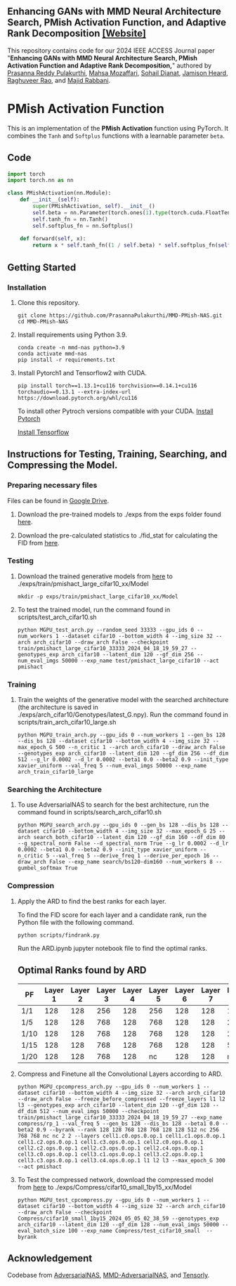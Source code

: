 ## Enhancing GANs with MMD Neural Architecture Search, PMish Activation Function, and Adaptive Rank Decomposition [[Website]](https://prasannapulakurthi.github.io/mmdpmishnas/)
This repository contains code for our 2024 IEEE ACCESS Journal paper "**Enhancing GANs with MMD Neural Architecture Search, PMish Activation Function and Adaptive Rank Decomposition,**" authored by [Prasanna Reddy Pulakurthi](https://www.prasannapulakurthi.com/), [Mahsa Mozaffari](https://mahsamozaffari.com/), [Sohail Dianat](https://www.rit.edu/directory/sadeee-sohail-dianat), [Jamison Heard](https://www.rit.edu/directory/jrheee-jamison-heard), [Raghuveer Rao](https://ieeexplore.ieee.org/author/37281258600), and [Majid Rabbani](https://www.rit.edu/directory/mxreee-majid-rabbani).

# PMish Activation Function

This is an implementation of the **PMish Activation** function using PyTorch. It combines the `Tanh` and `Softplus` functions with a learnable parameter `beta`.

## Code

```python
import torch
import torch.nn as nn

class PMishActivation(nn.Module): 
    def __init__(self): 
        super(PMishActivation, self).__init__() 
        self.beta = nn.Parameter(torch.ones(1).type(torch.cuda.FloatTensor))  # Learnable parameter beta
        self.tanh_fn = nn.Tanh()
        self.softplus_fn = nn.Softplus()
        
    def forward(self, x): 
        return x * self.tanh_fn((1 / self.beta) * self.softplus_fn(self.beta * x))
```

## Getting Started
### Installation
1. Clone this repository.

    ~~~
    git clone https://github.com/PrasannaPulakurthi/MMD-PMish-NAS.git
    cd MMD-PMish-NAS
    ~~~
   
2. Install requirements using Python 3.9.

    ~~~
    conda create -n mmd-nas python=3.9
    conda activate mmd-nas
    pip install -r requirements.txt
    ~~~
    
2. Install Pytorch1 and Tensorflow2 with CUDA.

    ~~~
    pip install torch==1.13.1+cu116 torchvision==0.14.1+cu116 torchaudio==0.13.1 --extra-index-url https://download.pytorch.org/whl/cu116
    ~~~
    To install other Pytroch versions compatible with your CUDA. [Install Pytorch](https://pytorch.org/get-started/previous-versions/)
   
    [Install Tensorflow](https://www.tensorflow.org/install/pip#windows-native)


## Instructions for Testing, Training, Searching, and Compressing the Model.
### Preparing necessary files

Files can be found in [Google Drive](https://drive.google.com/drive/folders/1o7DZ2R9B1yvHgVjUqhA9IpioCJ4ZYGMV?usp=sharing).

1. Download the pre-trained models to ./exps from the exps folder found [here](https://drive.google.com/drive/folders/1IinAvKxnc2Vb6-nNKV5tfYcWPwiZ1QiK?usp=drive_link). 
    
2. Download the pre-calculated statistics to ./fid_stat for calculating the FID from [here](https://drive.google.com/drive/folders/1W9_z_rhs9fZ_rs8iUn_y8DBr4FyNJWLP?usp=drive_link).

### Testing
1. Download the trained generative models from [here](https://drive.google.com/drive/folders/1wqjsFDP1Trj8dZVcFAl_nk5YOxaBtnys?usp=drive_link) to ./exps/train/pmishact_large_cifar10_xx/Model

    ~~~
    mkdir -p exps/train/pmishact_large_cifar10_xx/Model
    ~~~
   
2. To test the trained model, run the command found in scripts/test_arch_cifar10.sh
   
    ~~~
    python MGPU_test_arch.py --random_seed 33333 --gpu_ids 0 --num_workers 1 --dataset cifar10 --bottom_width 4 --img_size 32 --arch arch_cifar10 --draw_arch False --checkpoint train/pmishact_large_cifar10_33333_2024_04_18_19_59_27 --genotypes_exp arch_cifar10 --latent_dim 120 --gf_dim 256 --num_eval_imgs 50000 --exp_name test/pmishact_large_cifar10 --act pmishact
    ~~~

### Training
1. Train the weights of the generative model with the searched architecture (the architecture is saved in ./exps/arch_cifar10/Genotypes/latest_G.npy). Run the command found in scripts/train_arch_cifar10_large.sh
   
    ~~~
    python MGPU_train_arch.py --gpu_ids 0 --num_workers 1 --gen_bs 128 --dis_bs 128 --dataset cifar10 --bottom_width 4 --img_size 32 --max_epoch_G 500 --n_critic 1 --arch arch_cifar10 --draw_arch False --genotypes_exp arch_cifar10 --latent_dim 120 --gf_dim 256 --df_dim 512 --g_lr 0.0002 --d_lr 0.0002 --beta1 0.0 --beta2 0.9 --init_type xavier_uniform --val_freq 5 --num_eval_imgs 50000 --exp_name arch_train_cifar10_large
    ~~~

### Searching the Architecture

1. To use AdversarialNAS to search for the best architecture, run the command found in scripts/search_arch_cifar10.sh
   
    ~~~
    python MGPU_search_arch.py --gpu_ids 0 --gen_bs 128 --dis_bs 128 --dataset cifar10 --bottom_width 4 --img_size 32 --max_epoch_G 25 --arch search_both_cifar10 --latent_dim 120 --gf_dim 160 --df_dim 80 --g_spectral_norm False --d_spectral_norm True --g_lr 0.0002 --d_lr 0.0002 --beta1 0.0 --beta2 0.9 --init_type xavier_uniform --n_critic 5 --val_freq 5 --derive_freq 1 --derive_per_epoch 16 --draw_arch False --exp_name search/bs120-dim160 --num_workers 8 --gumbel_softmax True
    ~~~
    
### Compression
1. Apply the ARD to find the best ranks for each layer.
   
   To find the FID score for each layer and a candidate rank, run the Python file with the following command. 
   ~~~
   python scripts/findrank.py
   ~~~
   Run the ARD.ipynb jupyter notebook file to find the optimal ranks.
   
    ## Optimal Ranks found by ARD
    | PF   | Layer 1 | Layer 2 | Layer 3 | Layer 4 | Layer 5 | Layer 6 | Layer 7 | Layer 8 | Layer 9 | Layer 10 | Layer 11 | Layer 12 | Layer 13 | l1      | l2      | l3      |
    |------|---------|---------|---------|---------|---------|---------|---------|---------|---------|----------|----------|----------|----------|---------|---------|---------|
    | 1/1  | 128     | 128     | 256     | 128     | 256     | 128     | 128     | 128     | 512     | 128      | 128      | 128      | 768      | nc      | 2       | 2       |
    | 1/5  | 128     | 128     | 768     | 128     | 768     | 128     | 128     | 256     | 512     | 256      | 128      | 128      | 768      | nc      | 2       | 2       |
    | 1/10 | 128     | 128     | 768     | 128     | 768     | 128     | 128     | 256     | 768     | 256      | 768      | 768      | nc       | nc      | 2       | 2       |
    | 1/15 | 128     | 128     | 768     | 128     | 768     | 128     | 128     | 512     | nc      | 256      | 768      | 768      | nc       | nc      | 2       | 2       |
    | 1/20 | 128     | 128     | 768     | 128     | nc      | 128     | 128     | nc      | nc      | 512      | 768      | 768      | nc       | nc      | 2       | 2       |

2. Compress and Finetune all the Convolutional Layers according to ARD.

    ~~~
    python MGPU_cpcompress_arch.py --gpu_ids 0 --num_workers 1 --dataset cifar10 --bottom_width 4 --img_size 32 --arch arch_cifar10 --draw_arch False --freeze_before_compressed --freeze_layers l1 l2 l3 --genotypes_exp arch_cifar10 --latent_dim 120 --gf_dim 128 --df_dim 512 --num_eval_imgs 50000 --checkpoint train/pmishact_large_cifar10_33333_2024_04_18_19_59_27 --exp_name compress/rp_1 --val_freq 5 --gen_bs 128 --dis_bs 128 --beta1 0.0 --beta2 0.9 --byrank --rank 128 128 768 128 768 128 128 512 nc 256 768 768 nc nc 2 2 --layers cell1.c0.ops.0.op.1 cell1.c1.ops.0.op.1 cell1.c2.ops.0.op.1 cell1.c3.ops.0.op.1 cell2.c0.ops.0.op.1 cell2.c2.ops.0.op.1 cell2.c3.ops.0.op.1 cell2.c4.ops.0.op.1 cell3.c0.ops.0.op.1 cell3.c1.ops.0.op.1 cell3.c2.ops.0.op.1 cell3.c3.ops.0.op.1 cell3.c4.ops.0.op.1 l1 l2 l3 --max_epoch_G 300 --act pmishact
    ~~~
       
3. To Test the compressed network, download the compressed model from [here](https://drive.google.com/drive/folders/1E94LwSQ4ah69W2HMhy6y1f34vEaEExrx?usp=drive_link) to ./exps/Compress/cifar10_small_1by15_xx/Model

    ~~~
    python MGPU_test_cpcompress.py --gpu_ids 0 --num_workers 1 --dataset cifar10 --bottom_width 4 --img_size 32 --arch arch_cifar10 --draw_arch False --checkpoint Compress/cifar10_small_1by15_2024_05_05_02_38_59 --genotypes_exp arch_cifar10 --latent_dim 120 --gf_dim 128 --num_eval_imgs 50000 --eval_batch_size 100 --exp_name Compress/test_cifar10_small  --byrank
    ~~~

## Acknowledgement
Codebase from [AdversarialNAS](https://github.com/chengaopro/AdversarialNAS), [MMD-AdversarialNAS](https://github.com/PrasannaPulakurthi/MMD-AdversarialNAS), and [Tensorly](https://github.com/tensorly/tensorly).
